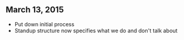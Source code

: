 ## March 13, 2015
- Put down initial process
- Standup structure now specifies what we do and don't talk about
